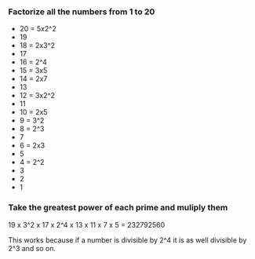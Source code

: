 ### Factorize all the numbers from 1 to 20

- 20 = 5x2^2
- 19
- 18 = 2x3^2
- 17
- 16 = 2^4
- 15 = 3x5
- 14 = 2x7
- 13
- 12 = 3x2^2
- 11
- 10 = 2x5
- 9 = 3^2
- 8 = 2^3
- 7
- 6 = 2x3
- 5
- 4 = 2^2
- 3
- 2
- 1


### Take the greatest power of each prime and muliply them

19 x 3^2 x 17 x 2^4 x 13 x 11 x 7 x 5 = 232792560

This works because if a number is divisible by 2^4 it is as well divisible by 2^3 and so on.

